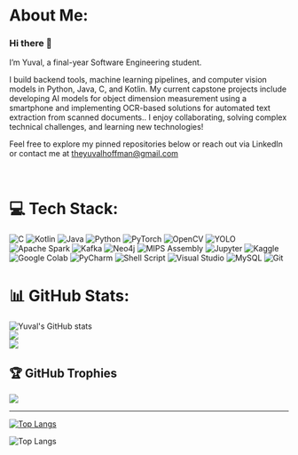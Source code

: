 # About Me:
### Hi there 👋

I’m Yuval, a final-year Software Engineering student.

I build backend tools, machine learning pipelines, and computer vision models in Python, Java, C, and Kotlin.
My current capstone projects include developing AI models for object dimension measurement using a smartphone and implementing OCR-based solutions for automated text extraction from scanned documents..
I enjoy collaborating, solving complex technical challenges, and learning new technologies!

Feel free to explore my pinned repositories below or reach out via LinkedIn or contact me at theyuvalhoffman@gmail.com

<br>


# 💻 Tech Stack:
![C](https://img.shields.io/badge/c-%2300599C.svg?style=for-the-badge&logo=c&logoColor=white) ![Kotlin](https://img.shields.io/badge/Kotlin-7F52FF?style=for-the-badge&logo=kotlin&logoColor=white) ![Java](https://img.shields.io/badge/java-%23ED8B00.svg?style=for-the-badge&logo=openjdk&logoColor=white) ![Python](https://img.shields.io/badge/python-3670A0?style=for-the-badge&logo=python&logoColor=ffdd54) ![PyTorch](https://img.shields.io/badge/PyTorch-%23EE4C2C?style=for-the-badge&logo=pytorch&logoColor=white) ![OpenCV](https://img.shields.io/badge/OpenCV-5C3EE8?style=for-the-badge&logo=opencv&logoColor=white) ![YOLO](https://img.shields.io/badge/YOLO-Ultralytics-FF6C37?style=for-the-badge&logo=ultralytics&logoColor=white) ![Apache Spark](https://img.shields.io/badge/Apache%20Spark-E25A1C?style=for-the-badge&logo=apache-spark&logoColor=white) ![Kafka](https://img.shields.io/badge/Kafka-231F20?style=for-the-badge&logo=apachekafka&logoColor=white) ![Neo4j](https://img.shields.io/badge/Neo4j-008CC1?style=for-the-badge&logo=neo4j&logoColor=white) ![MIPS Assembly](https://img.shields.io/badge/MIPS%20Assembly-525252?style=for-the-badge&logo=processor&logoColor=white) ![Jupyter](https://img.shields.io/badge/Jupyter-F37626.svg?style=for-the-badge&logo=Jupyter&logoColor=white) ![Kaggle](https://img.shields.io/badge/Kaggle-20BEFF.svg?style=for-the-badge&logo=Kaggle&logoColor=white) ![Google Colab](https://img.shields.io/badge/Google_Colab-F9AB00.svg?style=for-the-badge&logo=Google%20Colab&logoColor=white) ![PyCharm](https://img.shields.io/badge/PyCharm-000000.svg?style=for-the-badge&logo=pycharm&logoColor=white) ![Shell Script](https://img.shields.io/badge/shell_script-%23121011.svg?style=for-the-badge&logo=gnu-bash&logoColor=white) ![Visual Studio](https://img.shields.io/badge/Visual_Studio-5C2D91.svg?style=for-the-badge&logo=visual-studio&logoColor=white) ![MySQL](https://img.shields.io/badge/mysql-4479A1.svg?style=for-the-badge&logo=mysql&logoColor=white) ![Git](https://img.shields.io/badge/Git-F05032?style=for-the-badge&logo=git&logoColor=white)
# 📊 GitHub Stats:
![Yuval's GitHub stats](https://github-readme-stats.vercel.app/api?username=Hoffman1996&show_icons=true&theme=dark)<br/>
![](https://github-readme-streak-stats.herokuapp.com/?user=Hoffman1996&theme=dark&hide_border=false)<br/>
![](https://github-readme-stats.vercel.app/api/top-langs/?username=Hoffman1996&theme=dark&hide_border=false&include_all_commits=true&count_private=true&layout=compact)

## 🏆 GitHub Trophies
![](https://github-profile-trophy.vercel.app/?username=Hoffman1996&theme=radical&no-frame=false&no-bg=true&margin-w=4)

---

[![Top Langs](https://github-readme-stats.vercel.app/api/top-langs/?username=Hoffman1996&langs_count=8&layout=pie&theme=dark)](https://github.com/Hoffman1996/github-readme-stats)


![Top Langs](https://github-readme-stats.vercel.app/api/top-langs/?username=Hoffman1996&langs_count=8&hide=Jupyter)


<!-- Proudly created with GPRM ( https://gprm.itsvg.in ) -->

